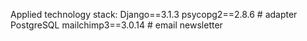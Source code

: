 Applied technology stack:
Django==3.1.3
psycopg2==2.8.6  # adapter PostgreSQL
mailchimp3==3.0.14  # email newsletter